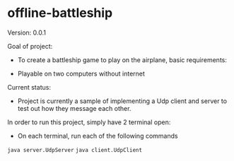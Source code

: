 # offline-battleship

Version: 0.0.1

Goal of project:
- To create a battleship game to play on the airplane, basic requirements:
+ Playable on two computers without internet

Current status:
- Project is currently a sample of implementing a Udp client and server to test out how they message each other.

In order to run this project, simply have 2 terminal open:
+ On each terminal, run each of the following commands

```java server.UdpServer```
```java client.UdpClient```